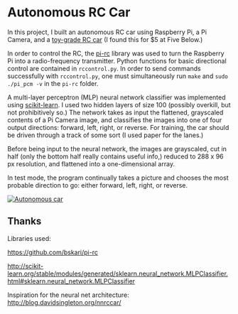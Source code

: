 # Autonomous RC Car

In this project, I built an autonomous RC car using Raspberry Pi, a Pi Camera, and a [toy-grade RC car](https://www.ebay.com/itm/R-C-Tech-Brix-Remote-Control-Customize-Body-w-Lego-Mega-Bloks-Any-Brick-System-/183036421261) (I found this for $5 at Five Below.)

In order to control the RC, the [pi-rc](https://github.com/bskari/pi-rc) library was used to turn the Raspberry Pi into a radio-frequency transmitter. Python functions for basic directional control are contained in `rccontrol.py`. In order to send commands successfully with `rccontrol.py`, one must simultaneously run `make` and `sudo ./pi_pcm -v` in the `pi-rc` folder.

A multi-layer perceptron (MLP) neural network classifier was implemented using [scikit-learn](http://scikit-learn.org/stable/modules/generated/sklearn.neural_network.MLPClassifier.html#sklearn.neural_network.MLPClassifier). I used two hidden layers of size 100 (possibly overkill, but not prohibitively so.) The network takes as input the flattened, grayscaled contents of a Pi Camera image, and classifies the images into one of four output directions: forward, left, right, or reverse. For training, the car should be driven through a track of some sort (I used paper for the lanes.)

Before being input to the neural network, the images are grayscaled, cut in half (only the bottom half really contains useful info,) reduced to 288 x 96 px resolution, and flattened into a one-dimensional array.

In test mode, the program continually takes a picture and chooses the most probable direction to go: either forward, left, right, or reverse.

[![Autonomous car](https://img.youtube.com/vi/bulzQxh9DlI/maxresdefault.jpg)](https://www.youtube.com/watch?v=bulzQxh9DlI)

## Thanks
Libraries used:

https://github.com/bskari/pi-rc

http://scikit-learn.org/stable/modules/generated/sklearn.neural_network.MLPClassifier.html#sklearn.neural_network.MLPClassifier


Inspiration for the neural net architecture:
http://blog.davidsingleton.org/nnrccar/
